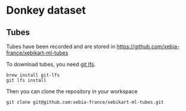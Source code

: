 # Donkey dataset

## Tubes

Tubes have been recorded and are stored in https://github.com/xebia-france/xebikart-ml-tubes

To download tubes, you need [git lfs](https://help.github.com/en/articles/installing-git-large-file-storage).

    brew install git-lfs
    git lfs install

Then you can clone the repository in your workspace

    git clone git@github.com:xebia-france/xebikart-ml-tubes.git